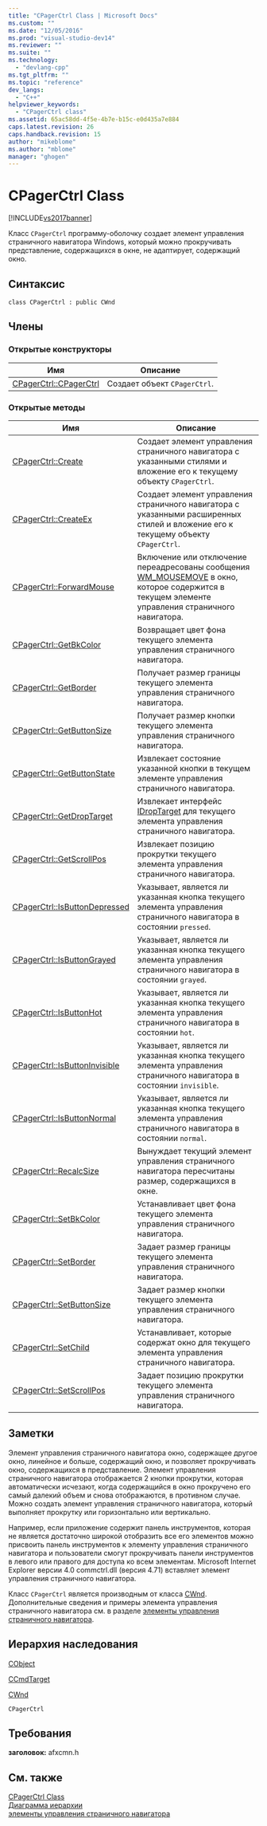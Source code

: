 ```yaml
---
title: "CPagerCtrl Class | Microsoft Docs"
ms.custom: ""
ms.date: "12/05/2016"
ms.prod: "visual-studio-dev14"
ms.reviewer: ""
ms.suite: ""
ms.technology: 
  - "devlang-cpp"
ms.tgt_pltfrm: ""
ms.topic: "reference"
dev_langs: 
  - "C++"
helpviewer_keywords: 
  - "CPagerCtrl class"
ms.assetid: 65ac58dd-4f5e-4b7e-b15c-e0d435a7e884
caps.latest.revision: 26
caps.handback.revision: 15
author: "mikeblome"
ms.author: "mblome"
manager: "ghogen"
---
```

# CPagerCtrl Class
[!INCLUDE[vs2017banner](../../assembler/inline/includes/vs2017banner.md)]

Класс `CPagerCtrl` программу\-оболочку создает элемент управления страничного навигатора Windows, который можно прокручивать представление, содержащихся в окне, не адаптирует, содержащий окно.  
  
## Синтаксис  
  
```  
class CPagerCtrl : public CWnd  
```  
  
## Члены  
  
### Открытые конструкторы  
  
|Имя|Описание|  
|---------|--------------|  
|[CPagerCtrl::CPagerCtrl](../Topic/CPagerCtrl::CPagerCtrl.md)|Создает объект `CPagerCtrl`.|  
  
### Открытые методы  
  
|Имя|Описание|  
|---------|--------------|  
|[CPagerCtrl::Create](../Topic/CPagerCtrl::Create.md)|Создает элемент управления страничного навигатора с указанными стилями и вложение его к текущему объекту `CPagerCtrl`.|  
|[CPagerCtrl::CreateEx](../Topic/CPagerCtrl::CreateEx.md)|Создает элемент управления страничного навигатора с указанными расширенных стилей и вложение его к текущему объекту `CPagerCtrl`.|  
|[CPagerCtrl::ForwardMouse](../Topic/CPagerCtrl::ForwardMouse.md)|Включение или отключение переадресованы сообщения [WM\_MOUSEMOVE](http://msdn.microsoft.com/library/windows/desktop/ms645616) в окно, которое содержится в текущем элементе управления страничного навигатора.|  
|[CPagerCtrl::GetBkColor](../Topic/CPagerCtrl::GetBkColor.md)|Возвращает цвет фона текущего элемента управления страничного навигатора.|  
|[CPagerCtrl::GetBorder](../Topic/CPagerCtrl::GetBorder.md)|Получает размер границы текущего элемента управления страничного навигатора.|  
|[CPagerCtrl::GetButtonSize](../Topic/CPagerCtrl::GetButtonSize.md)|Получает размер кнопки текущего элемента управления страничного навигатора.|  
|[CPagerCtrl::GetButtonState](../Topic/CPagerCtrl::GetButtonState.md)|Извлекает состояние указанной кнопки в текущем элементе управления страничного навигатора.|  
|[CPagerCtrl::GetDropTarget](../Topic/CPagerCtrl::GetDropTarget.md)|Извлекает интерфейс [IDropTarget](http://msdn.microsoft.com/library/windows/desktop/ms679679) для текущего элемента управления страничного навигатора.|  
|[CPagerCtrl::GetScrollPos](../Topic/CPagerCtrl::GetScrollPos.md)|Извлекает позицию прокрутки текущего элемента управления страничного навигатора.|  
|[CPagerCtrl::IsButtonDepressed](../Topic/CPagerCtrl::IsButtonDepressed.md)|Указывает, является ли указанная кнопка текущего элемента управления страничного навигатора в состоянии `pressed`.|  
|[CPagerCtrl::IsButtonGrayed](../Topic/CPagerCtrl::IsButtonGrayed.md)|Указывает, является ли указанная кнопка текущего элемента управления страничного навигатора в состоянии `grayed`.|  
|[CPagerCtrl::IsButtonHot](../Topic/CPagerCtrl::IsButtonHot.md)|Указывает, является ли указанная кнопка текущего элемента управления страничного навигатора в состоянии `hot`.|  
|[CPagerCtrl::IsButtonInvisible](../Topic/CPagerCtrl::IsButtonInvisible.md)|Указывает, является ли указанная кнопка текущего элемента управления страничного навигатора в состоянии `invisible`.|  
|[CPagerCtrl::IsButtonNormal](../Topic/CPagerCtrl::IsButtonNormal.md)|Указывает, является ли указанная кнопка текущего элемента управления страничного навигатора в состоянии `normal`.|  
|[CPagerCtrl::RecalcSize](../Topic/CPagerCtrl::RecalcSize.md)|Вынуждает текущий элемент управления страничного навигатора пересчитаны размер, содержащихся в окне.|  
|[CPagerCtrl::SetBkColor](../Topic/CPagerCtrl::SetBkColor.md)|Устанавливает цвет фона текущего элемента управления страничного навигатора.|  
|[CPagerCtrl::SetBorder](../Topic/CPagerCtrl::SetBorder.md)|Задает размер границы текущего элемента управления страничного навигатора.|  
|[CPagerCtrl::SetButtonSize](../Topic/CPagerCtrl::SetButtonSize.md)|Задает размер кнопки текущего элемента управления страничного навигатора.|  
|[CPagerCtrl::SetChild](../Topic/CPagerCtrl::SetChild.md)|Устанавливает, которые содержат окно для текущего элемента управления страничного навигатора.|  
|[CPagerCtrl::SetScrollPos](../Topic/CPagerCtrl::SetScrollPos.md)|Задает позицию прокрутки текущего элемента управления страничного навигатора.|  
  
## Заметки  
 Элемент управления страничного навигатора окно, содержащее другое окно, линейное и больше, содержащий окно, и позволяет прокручивать окно, содержащихся в представление.  Элемент управления страничного навигатора отображается 2 кнопки прокрутки, которая автоматически исчезают, когда содержащийся в окно прокручено его самый далекий объем и снова отображаются, в противном случае.  Можно создать элемент управления страничного навигатора, который выполняет прокрутку или горизонтально или вертикально.  
  
 Например, если приложение содержит панель инструментов, которая не является достаточно широкой отобразить все его элементов можно присвоить панель инструментов к элементу управления страничного навигатора и пользователи смогут прокручивать панели инструментов в левого или правого для доступа ко всем элементам.  Microsoft Internet Explorer версии 4.0 commctrl.dll \(версия 4.71\) вставляет элемент управления страничного навигатора.  
  
 Класс `CPagerCtrl` является производным от класса [CWnd](../Topic/CWnd%20Class.md).  Дополнительные сведения и примеры элемента управления страничного навигатора см. в разделе [элементы управления страничного навигатора](http://msdn.microsoft.com/library/windows/desktop/bb760855).  
  
## Иерархия наследования  
 [CObject](../Topic/CObject%20Class.md)  
  
 [CCmdTarget](../Topic/CCmdTarget%20Class.md)  
  
 [CWnd](../Topic/CWnd%20Class.md)  
  
 `CPagerCtrl`  
  
## Требования  
 **заголовок:** afxcmn.h  
  
## См. также  
 [CPagerCtrl Class](../../mfc/reference/cpagerctrl-class.md)   
 [Диаграмма иерархии](../../mfc/hierarchy-chart.md)   
 [элементы управления страничного навигатора](http://msdn.microsoft.com/library/windows/desktop/bb760855)